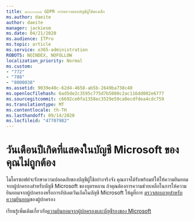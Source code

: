 ```yaml
---
title: ๘๐๐๐๐๓๘ GDPR การตรวจสอบบัญชีผู้ใช้ของเด็ก
ms.author: daeite
author: daeite
manager: jackiesm
ms.date: 04/21/2020
ms.audience: ITPro
ms.topic: article
ms.service: o365-administration
ROBOTS: NOINDEX, NOFOLLOW
localization_priority: Normal
ms.custom:
- "772"
- "788"
- "8000038"
ms.assetid: 9039e40c-62d4-4658-ab5b-2649ba738c40
ms.openlocfilehash: 6ad5de2c3595c775d7b5080c2ac116dd002e6777
ms.sourcegitcommit: c6692ce0fa1358ec3529e59ca0ecdfdea4cdc759
ms.translationtype: MT
ms.contentlocale: th-TH
ms.lasthandoff: 09/14/2020
ms.locfileid: "47707982"
---
```

# <a name="date-of-birth-displayed-in-your-microsoft-account-is-incorrect"></a>วันเดือนปีเกิดที่แสดงในบัญชี Microsoft ของคุณไม่ถูกต้อง

ไมโครซอฟท์จะรักษาความปลอดภัยของบัญชีผู้ใช้อย่างจริงจัง คุณอาจได้รับพร้อมท์ให้ให้ความยินยอมจากผู้ปกครองสำหรับบัญชี Microsoft ของบุตรหลาน ถ้าคุณต้องการความช่วยเหลือในการให้ความยินยอมจากผู้ปกครองหรือการอัปเดตวันเกิดในบัญชี Microsoft ให้ดูที่การ [ตรวจสอบอายุสำหรับความยินยอม](https://go.microsoft.com/fwlink/p/?linkid=874364)ของผู้ปกครอง
  
เรียนรู้เพิ่มเติมเกี่ยวกับ[ความยินยอมจากผู้ปกครองและบัญชีรองของ Microsoft](https://go.microsoft.com/fwlink/p/?linkid=874365)
  